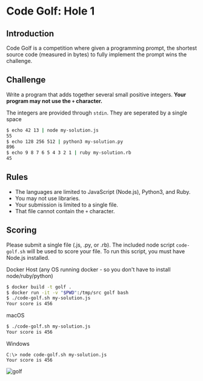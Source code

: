 Code Golf: Hole 1
===========================

## Introduction

Code Golf is a competition where given a programming prompt, the shortest source code (measured in bytes) to fully implement the prompt wins the challenge.

## Challenge

Write a program that adds together several small positive integers. **Your program may not use the `+` character.**

The integers are provided through `stdin`. They are seperated by a single space

```bash
$ echo 42 13 | node my-solution.js
55
$ echo 128 256 512 | python3 my-solution.py
896
$ echo 9 8 7 6 5 4 3 2 1 | ruby my-solution.rb
45
```

## Rules

* The languages are limited to JavaScript (Node.js), Python3, and Ruby.
* You may not use libraries.
* Your submission is limited to a single file.
* That file cannot contain the `+` character.

## Scoring

Please submit a single file (.js, .py, or .rb). The included node script `code-golf.sh` will be used to score your file. To run this script, you must have Node.js installed.

Docker Host (any OS running docker - so you don't have to install node/ruby/python)
```bash
$ docker build -t golf .
$ docker run -it -v "$PWD":/tmp/src golf bash
$ ./code-golf.sh my-solution.js
Your score is 456
```

macOS
```bash
$ ./code-golf.sh my-solution.js
Your score is 456
```

Windows
```
C:\> node code-golf.sh my-solution.js
Your score is 456
```


![golf](https://media.giphy.com/media/l2SqdN3BeFQzEG9Dq/giphy.gif)
